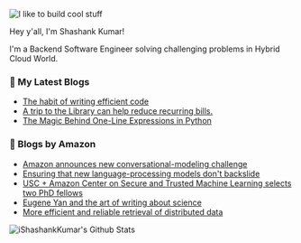 ![I like to build cool stuff](https://res.cloudinary.com/dt8g3rhcy/image/upload/v1595929574/i_like_to_build_cool_shit._1_nzbwjh.png)

Hey y'all, I'm Shashank Kumar! 

I'm a Backend Software Engineer solving challenging problems in Hybrid Cloud World.

### 📕 My Latest Blogs
<!-- BLOG-POST-LIST:START -->
- [The habit of writing efficient code](https://medium.com/@ishashankkumar/the-habit-of-writing-efficient-code-153b05f04269?source=rss-d24dda280d5f------2)
- [A trip to the Library can help reduce recurring bills.](https://medium.com/swlh/a-trip-to-the-library-can-help-reduce-recurring-bills-23bca495cdf5?source=rss-d24dda280d5f------2)
- [The Magic Behind One-Line Expressions in Python](https://medium.com/swlh/the-magic-behind-one-line-expressions-in-python-816c10180c5c?source=rss-d24dda280d5f------2)
<!-- BLOG-POST-LIST:END -->

### 📕 Blogs by Amazon
<!-- AMAZON-BLOG-POST-LIST:START -->
- [Amazon announces new conversational-modeling challenge](https://www.amazon.science/blog/amazon-announces-new-conversational-modeling-challenge)
- [Ensuring that new language-processing models don't backslide](https://www.amazon.science/blog/ensuring-that-new-language-processing-models-dont-backslide)
- [USC + Amazon Center on Secure and Trusted Machine Learning selects two PhD fellows](https://www.amazon.science/academic-engagements/usc-amazon-center-on-secure-and-trusted-machine-learning-selects-two-phd-fellows)
- [Eugene Yan and the art of writing about science](https://www.amazon.science/working-at-amazon/eugene-yan-and-the-art-of-writing-about-science)
- [More efficient and reliable retrieval of distributed data](https://www.amazon.science/blog/more-efficient-and-reliable-retrieval-of-distributed-data)
<!-- AMAZON-BLOG-POST-LIST:END -->



<img align="center" alt="iShashankKumar's Github Stats" src="https://github-readme-stats.vercel.app/api?username=ishashankkumar&show_icons=true&hide_border=true" />
